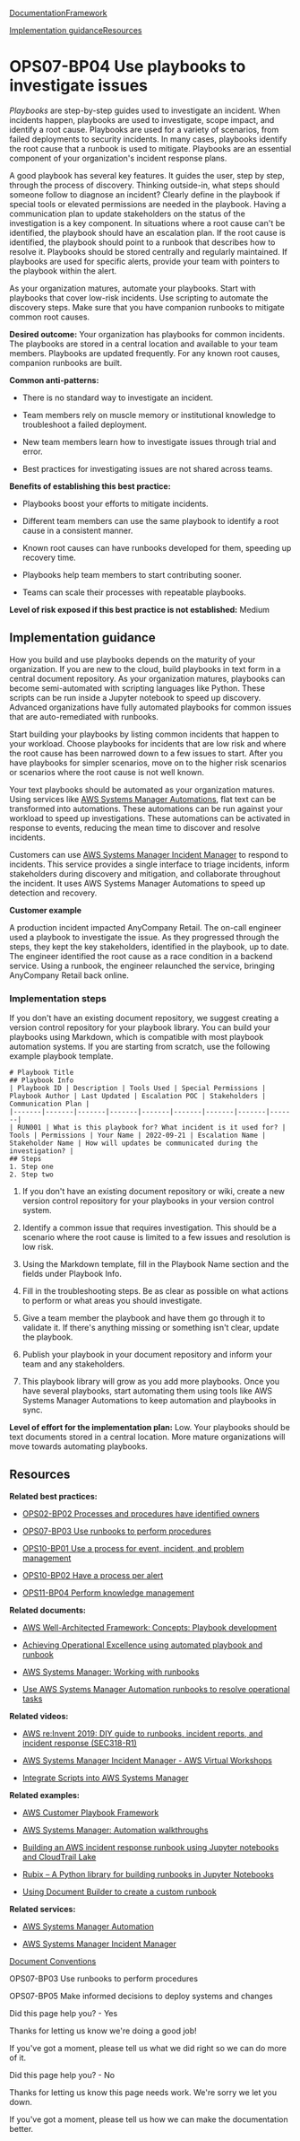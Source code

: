 [Documentation](/index.html)[Framework](welcome.html)

[Implementation guidance](#implementation-guidance)[Resources](#resources)

# OPS07-BP04 Use playbooks to investigate issues

*Playbooks* are step-by-step guides used to investigate an incident. When incidents happen, playbooks are used to investigate, scope impact, and identify a root cause. Playbooks are used for a variety of scenarios, from failed deployments to security incidents. In many cases, playbooks identify the root cause that a runbook is used to mitigate. Playbooks are an essential component of your organization's incident response plans.

A good playbook has several key features. It guides the user, step by step, through the process of discovery. Thinking outside-in, what steps should someone follow to diagnose an incident? Clearly define in the playbook if special tools or elevated permissions are needed in the playbook. Having a communication plan to update stakeholders on the status of the investigation is a key component. In situations where a root cause can't be identified, the playbook should have an escalation plan. If the root cause is identified, the playbook should point to a runbook that describes how to resolve it. Playbooks should be stored centrally and regularly maintained. If playbooks are used for specific alerts, provide your team with pointers to the playbook within the alert.

As your organization matures, automate your playbooks. Start with playbooks that cover low-risk incidents. Use scripting to automate the discovery steps. Make sure that you have companion runbooks to mitigate common root causes.

**Desired outcome:** Your organization has playbooks for common incidents. The playbooks are stored in a central location and available to your team members. Playbooks are updated frequently. For any known root causes, companion runbooks are built.

**Common anti-patterns:**

* There is no standard way to investigate an incident.

* Team members rely on muscle memory or institutional knowledge to troubleshoot a failed deployment.

* New team members learn how to investigate issues through trial and error.

* Best practices for investigating issues are not shared across teams.

**Benefits of establishing this best practice:**

* Playbooks boost your efforts to mitigate incidents.

* Different team members can use the same playbook to identify a root cause in a consistent manner.

* Known root causes can have runbooks developed for them, speeding up recovery time.

* Playbooks help team members to start contributing sooner.

* Teams can scale their processes with repeatable playbooks.

**Level of risk exposed if this best practice is not established:** Medium

## Implementation guidance

How you build and use playbooks depends on the maturity of your organization. If you are new to the cloud, build playbooks in text form in a central document repository. As your organization matures, playbooks can become semi-automated with scripting languages like Python. These scripts can be run inside a Jupyter notebook to speed up discovery. Advanced organizations have fully automated playbooks for common issues that are auto-remediated with runbooks.

Start building your playbooks by listing common incidents that happen to your workload. Choose playbooks for incidents that are low risk and where the root cause has been narrowed down to a few issues to start. After you have playbooks for simpler scenarios, move on to the higher risk scenarios or scenarios where the root cause is not well known.

Your text playbooks should be automated as your organization matures. Using services like [AWS Systems Manager Automations](https://docs.aws.amazon.com/systems-manager/latest/userguide/systems-manager-automation.html), flat text can be transformed into automations. These automations can be run against your workload to speed up investigations. These automations can be activated in response to events, reducing the mean time to discover and resolve incidents.

Customers can use [AWS Systems Manager Incident Manager](https://docs.aws.amazon.com/incident-manager/latest/userguide/what-is-incident-manager.html) to respond to incidents. This service provides a single interface to triage incidents, inform stakeholders during discovery and mitigation, and collaborate throughout the incident. It uses AWS Systems Manager Automations to speed up detection and recovery.

**Customer example**

A production incident impacted AnyCompany Retail. The on-call engineer used a playbook to investigate the issue. As they progressed through the steps, they kept the key stakeholders, identified in the playbook, up to date. The engineer identified the root cause as a race condition in a backend service. Using a runbook, the engineer relaunched the service, bringing AnyCompany Retail back online.

### Implementation steps

If you don't have an existing document repository, we suggest creating a version control repository for your playbook library. You can build your playbooks using Markdown, which is compatible with most playbook automation systems. If you are starting from scratch, use the following example playbook template.

```
# Playbook Title
## Playbook Info
| Playbook ID | Description | Tools Used | Special Permissions | Playbook Author | Last Updated | Escalation POC | Stakeholders | Communication Plan |
|-------|-------|-------|-------|-------|-------|-------|-------|-------|
| RUN001 | What is this playbook for? What incident is it used for? | Tools | Permissions | Your Name | 2022-09-21 | Escalation Name | Stakeholder Name | How will updates be communicated during the investigation? |
## Steps
1. Step one
2. Step two
```

1. If you don't have an existing document repository or wiki, create a new version control repository for your playbooks in your version control system.

2. Identify a common issue that requires investigation. This should be a scenario where the root cause is limited to a few issues and resolution is low risk.

3. Using the Markdown template, fill in the Playbook Name section and the fields under Playbook Info.

4. Fill in the troubleshooting steps. Be as clear as possible on what actions to perform or what areas you should investigate.

5. Give a team member the playbook and have them go through it to validate it. If there's anything missing or something isn't clear, update the playbook.

6. Publish your playbook in your document repository and inform your team and any stakeholders.

7. This playbook library will grow as you add more playbooks. Once you have several playbooks, start automating them using tools like AWS Systems Manager Automations to keep automation and playbooks in sync.

**Level of effort for the implementation plan:** Low. Your playbooks should be text documents stored in a central location. More mature organizations will move towards automating playbooks.

## Resources

**Related best practices:**

* [OPS02-BP02 Processes and procedures have identified owners](https://docs.aws.amazon.com/wellarchitected/latest/operational-excellence-pillar/ops_ops_model_def_proc_owners.html)

* [OPS07-BP03 Use runbooks to perform procedures](https://docs.aws.amazon.com/wellarchitected/latest/operational-excellence-pillar/ops_ready_to_support_use_runbooks.html)

* [OPS10-BP01 Use a process for event, incident, and problem management](https://docs.aws.amazon.com/wellarchitected/latest/operational-excellence-pillar/ops_event_response_event_incident_problem_process.html)

* [OPS10-BP02 Have a process per alert](https://docs.aws.amazon.com/wellarchitected/latest/operational-excellence-pillar/ops_event_response_process_per_alert.html)

* [OPS11-BP04 Perform knowledge management](https://docs.aws.amazon.com/wellarchitected/latest/operational-excellence-pillar/ops_evolve_ops_knowledge_management.html)

**Related documents:**

* [AWS Well-Architected Framework: Concepts: Playbook development](https://wa.aws.amazon.com/wellarchitected/2020-07-02T19-33-23/wat.concept.playbook.en.html)

* [Achieving Operational Excellence using automated playbook and runbook](https://aws.amazon.com/blogs/mt/achieving-operational-excellence-using-automated-playbook-and-runbook/)

* [AWS Systems Manager: Working with runbooks](https://docs.aws.amazon.com/systems-manager/latest/userguide/automation-documents.html)

* [Use AWS Systems Manager Automation runbooks to resolve operational tasks](https://aws.amazon.com/blogs/mt/use-aws-systems-manager-automation-runbooks-to-resolve-operational-tasks/)

**Related videos:**

* [AWS re:Invent 2019: DIY guide to runbooks, incident reports, and incident response (SEC318-R1)](https://www.youtube.com/watch?v=E1NaYN_fJUo)

* [AWS Systems Manager Incident Manager - AWS Virtual Workshops](https://www.youtube.com/watch?v=KNOc0DxuBSY)

* [Integrate Scripts into AWS Systems Manager](https://www.youtube.com/watch?v=Seh1RbnF-uE)

**Related examples:**

* [AWS Customer Playbook Framework](https://github.com/aws-samples/aws-customer-playbook-framework)

* [AWS Systems Manager: Automation walkthroughs](https://docs.aws.amazon.com/systems-manager/latest/userguide/automation-walk.html)

* [Building an AWS incident response runbook using Jupyter notebooks and CloudTrail Lake](https://catalog.workshops.aws/workshops/a5801f0c-7bd6-4282-91ae-4dfeb926a035/en-US)

* [Rubix – A Python library for building runbooks in Jupyter Notebooks](https://github.com/Nurtch/rubix)

* [Using Document Builder to create a custom runbook](https://docs.aws.amazon.com/systems-manager/latest/userguide/automation-walk-document-builder.html)

**Related services:**

* [AWS Systems Manager Automation](https://docs.aws.amazon.com/systems-manager/latest/userguide/systems-manager-automation.html)

* [AWS Systems Manager Incident Manager](https://docs.aws.amazon.com/incident-manager/latest/userguide/what-is-incident-manager.html)


[Document Conventions](/general/latest/gr/docconventions.html)

OPS07-BP03 Use runbooks to perform procedures

OPS07-BP05 Make informed decisions to deploy systems and changes

Did this page help you? - Yes

Thanks for letting us know we're doing a good job!

If you've got a moment, please tell us what we did right so we can do more of it.

Did this page help you? - No

Thanks for letting us know this page needs work. We're sorry we let you down.

If you've got a moment, please tell us how we can make the documentation better.</awsdocs-view></awsui-app-layout>